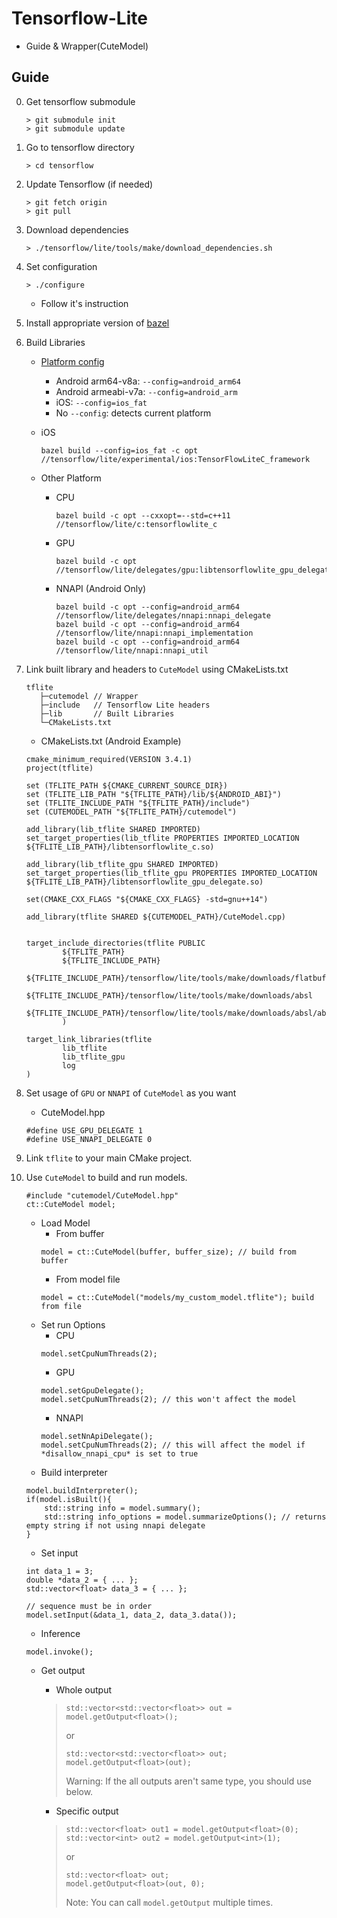 # Tensorflow-Lite
* Guide &amp; Wrapper(CuteModel)


## Guide

0. Get tensorflow submodule
    ```
    > git submodule init
    > git submodule update
   ```

1. Go to tensorflow directory
    ```
    > cd tensorflow
   ```
2. Update Tensorflow (if needed)
    ```
   > git fetch origin
   > git pull
   ```

3. Download dependencies
   ```
   > ./tensorflow/lite/tools/make/download_dependencies.sh
   ```

4. Set configuration
    ```
   > ./configure
   ```
   * Follow it's instruction
   
5. Install appropriate version of [bazel](https://docs.bazel.build/versions/master/install.html)

6. Build Libraries
    * [Platform config](https://github.com/tensorflow/tensorflow/blob/master/.bazelrc#L91)
        * Android arm64-v8a: `--config=android_arm64`
        * Android armeabi-v7a: `--config=android_arm`
        * iOS: `--config=ios_fat`
        * No `--config`: detects current platform
        
    * iOS
        ```
        bazel build --config=ios_fat -c opt //tensorflow/lite/experimental/ios:TensorFlowLiteC_framework
        ```
        
    * Other Platform
        
        * CPU
            ```
            bazel build -c opt --cxxopt=--std=c++11 //tensorflow/lite/c:tensorflowlite_c
            ```
          
        * GPU
            ```
            bazel build -c opt //tensorflow/lite/delegates/gpu:libtensorflowlite_gpu_delegate.so
            ```
          
        * NNAPI (Android Only)
            ```
            bazel build -c opt --config=android_arm64 //tensorflow/lite/delegates/nnapi:nnapi_delegate
            bazel build -c opt --config=android_arm64 //tensorflow/lite/nnapi:nnapi_implementation
            bazel build -c opt --config=android_arm64 //tensorflow/lite/nnapi:nnapi_util
            ```
          
7. Link built library and headers to `CuteModel` using CMakeLists.txt

    ```
    tflite
       ├─cutemodel // Wrapper
       ├─include   // Tensorflow Lite headers
       ├─lib       // Built Libraries
       └─CMakeLists.txt
    ```

    * CMakeLists.txt (Android Example)
    ```
    cmake_minimum_required(VERSION 3.4.1)
    project(tflite)

    set (TFLITE_PATH ${CMAKE_CURRENT_SOURCE_DIR})
    set (TFLITE_LIB_PATH "${TFLITE_PATH}/lib/${ANDROID_ABI}")
    set (TFLITE_INCLUDE_PATH "${TFLITE_PATH}/include")
    set (CUTEMODEL_PATH "${TFLITE_PATH}/cutemodel")
    
    add_library(lib_tflite SHARED IMPORTED)
    set_target_properties(lib_tflite PROPERTIES IMPORTED_LOCATION ${TFLITE_LIB_PATH}/libtensorflowlite_c.so)
    
    add_library(lib_tflite_gpu SHARED IMPORTED)
    set_target_properties(lib_tflite_gpu PROPERTIES IMPORTED_LOCATION ${TFLITE_LIB_PATH}/libtensorflowlite_gpu_delegate.so)
    
    set(CMAKE_CXX_FLAGS "${CMAKE_CXX_FLAGS} -std=gnu++14")
    
    add_library(tflite SHARED ${CUTEMODEL_PATH}/CuteModel.cpp)
    
    
    target_include_directories(tflite PUBLIC
            ${TFLITE_PATH}
            ${TFLITE_INCLUDE_PATH}
            ${TFLITE_INCLUDE_PATH}/tensorflow/lite/tools/make/downloads/flatbuffers/include
            ${TFLITE_INCLUDE_PATH}/tensorflow/lite/tools/make/downloads/absl
            ${TFLITE_INCLUDE_PATH}/tensorflow/lite/tools/make/downloads/absl/absl
            )
    
    target_link_libraries(tflite
            lib_tflite
            lib_tflite_gpu
            log
    )
    ```
    
8. Set usage of `GPU` or `NNAPI` of `CuteModel` as you want
    * CuteModel.hpp
    ```
    #define USE_GPU_DELEGATE 1
    #define USE_NNAPI_DELEGATE 0
    ```
    
9. Link `tflite` to your main CMake project.

10. Use `CuteModel` to build and run models.

    ```
    #include "cutemodel/CuteModel.hpp"
    ct::CuteModel model;
    ```
    
    * Load Model
        * From buffer
        ```
        model = ct::CuteModel(buffer, buffer_size); // build from buffer
        ```
        * From model file
        ```
        model = ct::CuteModel("models/my_custom_model.tflite"); build from file
        ```
    * Set run Options
        * CPU
        ```
        model.setCpuNumThreads(2);
        ```
        * GPU
        ```
        model.setGpuDelegate();
        model.setCpuNumThreads(2); // this won't affect the model
        ```
        * NNAPI
        ```
        model.setNnApiDelegate();
        model.setCpuNumThreads(2); // this will affect the model if *disallow_nnapi_cpu* is set to true
        ```
    * Build interpreter
    ```
    model.buildInterpreter();
    if(model.isBuilt(){
        std::string info = model.summary();
        std::string info_options = model.summarizeOptions(); // returns empty string if not using nnapi delegate
    }
    ```      

    * Set input
    ```
    int data_1 = 3;
    double *data_2 = { ... };
    std::vector<float> data_3 = { ... };
    
    // sequence must be in order
    model.setInput(&data_1, data_2, data_3.data());
    ```
    * Inference
    ```
    model.invoke();
    ```
    
    * Get output
        * Whole output
        > ```
        > std::vector<std::vector<float>> out = model.getOutput<float>();
        > ```
        > or
        > ```
        > std::vector<std::vector<float>> out;
        > model.getOutput<float>(out);
        > ```
        >
        > Warning: If the all outputs aren't same type, you should use below.
      
        * Specific output
        > ```
        > std::vector<float> out1 = model.getOutput<float>(0);
        > std::vector<int> out2 = model.getOutput<int>(1);
        > ```
        > or
        > ```
        > std::vector<float> out;
        > model.getOutput<float>(out, 0);
        > ```
        >
        > Note: You can call `model.getOutput` multiple times.
      
    
